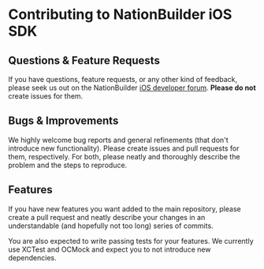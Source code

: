 # Contributing to NationBuilder iOS SDK

## Questions & Feature Requests

If you have questions, feature requests, or any other kind of feedback, please
seek us out on the NationBuilder [iOS developer forum][]. __Please do not__
create issues for them.

## Bugs & Improvements

We highly welcome bug reports and general refinements (that don't introduce new
functionality). Please create issues and pull requests for them, respectively.
For both, please neatly and thoroughly describe the problem and the steps to
reproduce.

## Features

If you have new features you want added to the main repository, please create a
pull request and neatly describe your changes in an understandable (and
hopefully not too long) series of commits.

You are also expected to write passing tests for your features. We currently use
XCTest and OCMock and expect you to not introduce new dependencies.

[iOS developer forum]: http://nationbuilder.com/developers
